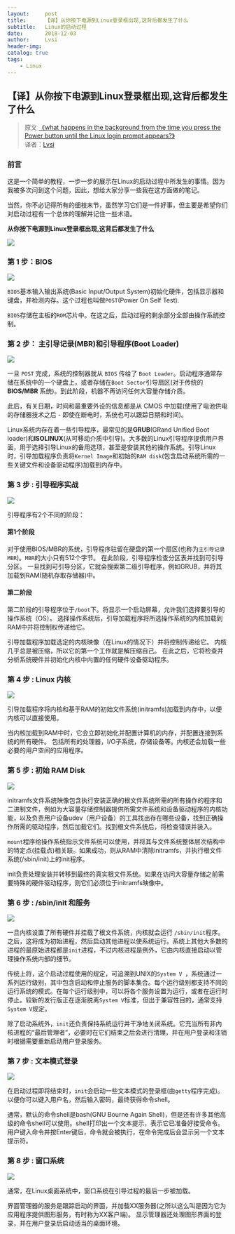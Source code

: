 ```yaml
---
layout:     post
title:      【译】从你按下电源到Linux登录框出现,这背后都发生了什么
subtitle:   Linux的启动过程
date:       2018-12-03
author:     Lvsi
header-img: 
catalog: true
tags:
    - Linux
---
```


## 【译】从你按下电源到Linux登录框出现,这背后都发生了什么

> 原文 [《what happens in the background from the time you press the Power button until the Linux login prompt appears?》](https://leetcode.com/discuss/interview-question/124638/what-happens-in-the-background-from-the-time-you-press-the-Power-button-until-the-Linux-login-prompt-appears/?orderBy=most_votes)<br/>
> 译者：[Lvsi](https://github.com/Lvsi-China)

### 前言 

这是一个简单的教程，一步一步的展示在Linux的启动过程中所发生的事情。因为我被多次问到这个问题，因此，想给大家分享一些我在这方面做的笔记。

当然，你不必记得所有的细枝末节，虽然学习它们是一件好事，但主要是希望你们对启动过程有一个总体的理解并记住一些术语。

**从你按下电源到Linux登录框出现,这背后都发生了什么**

<img src="./images/1.png">

### 第 1 步：BIOS 

<img src="./images/2.png">

```BIOS```基本输入输出系统(Basic Input/Output System)初始化硬件，包括显示器和键盘，并检测内存。这个过程也叫做```POST```(Power On Self Test).

```BIOS```存储在主板的```ROM```芯片中。在这之后，启动过程的剩余部分全部由操作系统控制。

### 第 2 步： 主引导记录(MBR)和引导程序(Boot Loader)

<img src="./images/3.png">

一旦 ```POST``` 完成，系统的控制器就从 ```BIOS``` 传给了 ```Boot Loader```。启动程序通常存储在系统中的一个硬盘上，或者存储在```Boot Sector```引导扇区(对于传统的 **BIOS/MBR** 系统)。到此阶段，机器不再访问任何大容量存储介质。

此后，有关日期，时间和最重要外设的信息都是从 CMOS 中加载(使用了电池供电的存储器技术之后 - 即使在断电时，系统也可以跟踪日期和时间)。

Linux系统内存在着一些引导程序，最常见的是**GRUB**(GRand Unified Boot loader)和**ISOLINUX**(从可移动介质中引导)。大多数的Linux引导程序提供用户界面，用于选择引导Linux的备用选项，甚至是安装其他的操作系统。引导Linux时，引导加载程序负责将```Kernel Image```和初始的```RAM disk```(包含启动系统所需的一些关键文件和设备驱动程序)加载到内存中。

### 第 3 步 : 引导程序实战

<img src="./images/4.jpg">

引导程序有2个不同的阶段：

#### 第1个阶段

对于使用BIOS/MBR的系统，引导程序驻留在硬盘的第一个扇区(也称为```主引导记录MBR```)。```MBR```的大小只有512个字节。 在此阶段，引导程序检查分区表并找到可引导分区。 一旦找到可引导分区，它就会搜索第二级引导程序，例如GRUB，并将其加载到RAM(随机存取存储器)中。

#### 第二阶段

第二阶段的引导程序位于```/boot```下。将显示一个启动屏幕，允许我们选择要引导的操作系统（OS）。 选择操作系统后，引导加载程序将所选操作系统的内核加载到RAM中并将控制权传递给它。 

引导加载程序加载选定的内核映像（在Linux的情况下）并将控制传递给它。 内核几乎总是被压缩，所以它的第一个工作就是解压缩自己。 在此之后，它将检查并分析系统硬件并初始化内核中内置的任何硬件设备驱动程序。

### 第 4 步 : Linux 内核

<img src="./images/5.jpg">

引导加载程序将内核和基于RAM的初始文件系统(initramfs)加载到内存中，以便内核可以直接使用。 

当内核加载到RAM中时，它会立即初始化并配置计算机的内存，并配置连接到系统的所有硬件。 包括所有的处理器，I/O子系统，存储设备等。内核还会加载一些必要的用户空间的应用程序。

### 第 5 步 : 初始 RAM Disk

<img src="./images/6.jpg">

initramfs文件系统映像包含执行安装正确的根文件系统所需的所有操作的程序和二进制文件，例如为大容量存储控制器提供所需文件系统和设备驱动程序的内核功能，以及负责用户设备udev（用户设备）的工具找出存在哪些设备，找到正确操作所需的驱动程序，然后加载它们。找到根文件系统后，将检查错误并装入。 

```mount```程序给操作系统指示文件系统可以使用，并将其与文件系统整体层次结构中的特定点(挂载点)相关联。如果成功，则从RAM中清除initramfs，并执行根文件系统(/sbin/init)上的init程序。 

init负责处理安装并转移到最终的真实根文件系统。如果在访问大容量存储之前需要特殊的硬件驱动程序，则它们必须位于initramfs映像中。

### 第 6 步 : /sbin/init 和服务

<img src="./images/7.jpg">

一旦内核设置了所有硬件并挂载了根文件系统，内核就会运行 ```/sbin/init```程序。之后，这将成为初始进程，然后启动其他进程以使系统运行。系统上其他大多数的进程的最原始进程都是```init```进程，不过内核进程是例外，它由内核直接启动以管理操作系统内部的细节。

传统上将，这个启动过程使用的规定，可追溯到UNIX的```System V ```，系统通过一系列运行级别，其中包含启动和停止服务的脚本集合。每个运行级别都支持不同的运行系统的模式。在每个运行级别中，可以将各个服务设置为运行，或者在运行时停止。较新的发行版正在逐渐脱离```System V```标准，但出于兼容性目的，通常支持```System V```规定。

除了启动系统外，```init```还负责保持系统运行并干净地关闭系统。它充当所有非内核进程的“最后管理者”，必要时在它们结束之后会进行清理，并在用户登录和注销时根据需要重新启动用户登录服务。

### 第 7 步 : 文本模式登录

<img src="./images/8.jpg">

在启动过程即将结束时，```init```会启动一些文本模式的登录框(由```getty```程序完成)。 以便你可以键入用户名，然后输入密码，最终获得命令shell。 

通常，默认的命令shell是bash(GNU Bourne Again Shell)，但是还有许多其他高级的命令shell可以使用。shell打印出一个文本提示，表示它已准备好接受命令。用户键入命令并按Enter键后，命令就会被执行，在命令完成后会显示另一个文本提示符。

### 第 8 步 : 窗口系统

<img src="./images/9.jpg">

通常，在Linux桌面系统中，窗口系统在引导过程的最后一步被加载。 

界面管理器的服务是跟踪启动的界面，并加载XX服务器(之所以这么叫是因为它为应用程序提供图形服务，有时称为XX客户端)。 显示管理器还处理图形界面的登录，并在用户登录后启动适当的桌面环境。